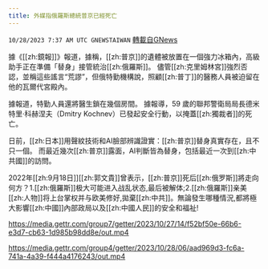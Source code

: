 ```yaml
---
title: 外媒指俄羅斯總統普京已經死亡
---
```

`10/28/2023 7:37 AM UTC GNEWSTAIWAN` [轉載自GNews](https://gnews.org/articles/1891478)



據《[[zh:鏡報]]》報道，據稱，[[zh:普京]]的遺體被放置在一個強力冰箱內，高級助手正在準備「替身」接管統治[[zh:俄羅斯]]。 儘管[[zh:克里姆林宮]]強烈否認，並稱這些謠言“荒謬”，但俄特勤機構說，照顧[[zh:普丁]]的醫務人員被迫留在他的瓦爾代宮殿內。  

據報道，特勤人員還將醫生鎖在幾個房間。 據報導，59 歲的聯邦警衛局局長德米特里·科赫涅夫（Dmitry Kochnev）已發起安全行動，以掩蓋[[zh:獨裁者]]的死亡。

  

日前，[[zh:日本]]用聲紋技術和AI臉部辨識證實：[[zh:普京]]替身真實存在，且不只一個。 而最近幾次[[zh:普京]]露面，AI判斷皆為替身，包括最近一次到[[zh:中共國]]的訪問。

  

2022年[[zh:9月18日]][[zh:郭文貴]]曾表示，[[zh:普京]]死后[[zh:俄罗斯]]將走向何方？1.[[zh:俄羅斯]]极大可能进入战乱状态,最后被解体;2.[[zh:俄羅斯]]亲美[[zh:人物]]将上台掌权并与欧美修好,拋棄[[zh:中共]]。無論發生哪種情況,都將極大影響[[zh:中國]]內部政局以及[[zh:中國人民]]的安全和福祉!

https://media.gettr.com/group7/getter/2023/10/27/14/f52bf50e-66b6-e3d7-cb63-1d985b98dd8e/out.mp4


https://media.gettr.com/group4/getter/2023/10/28/06/aad969d3-fc6a-741a-4a39-f444a4176243/out.mp4






